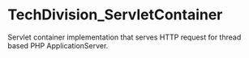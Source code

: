 TechDivision_ServletContainer
=============================

Servlet container implementation that serves HTTP request for thread based PHP ApplicationServer.
